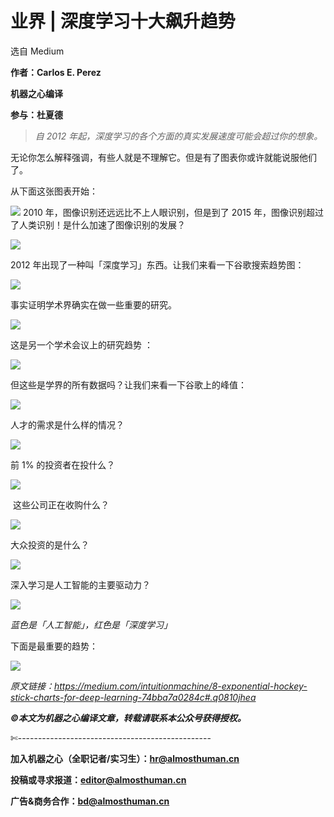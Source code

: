 # 业界 | 深度学习十大飙升趋势

选自 Medium

**作者：Carlos E. Perez**

**机器之心编译**

**参与：杜夏德**

> *自 2012 年起，深度学习的各个方面的真实发展速度可能会超过你的想象。*

无论你怎么解释强调，有些人就是不理解它。但是有了图表你或许就能说服他们了。

从下面这张图表开始：

![](img/0cf9de76a614b0ddee5a3ad7835cb590.jpg)
2010 年，图像识别还远远比不上人眼识别，但是到了 2015 年，图像识别超过了人类识别！是什么加速了图像识别的发展？

![](img/fa487e3100dce6f42b3f163982b592d8.jpg)

2012 年出现了一种叫「深度学习」东西。让我们来看一下谷歌搜索趋势图：

![](img/91433a790d6ad2cf29ad04943f341820.jpg) 

事实证明学术界确实在做一些重要的研究。

![](img/ead02ff1d7699aecdbb602b8c4e68c39.jpg) 

这是另一个学术会议上的研究趋势 ：

![](img/c976f5aad34997dec589984f5910f88c.jpg) 

但这些是学界的所有数据吗？让我们来看一下谷歌上的峰值： 

![](img/8bf77cde820b3fc6e026b6311b2ad0e4.jpg) 

人才的需求是什么样的情况？

![](img/33bf7f9c76d55c9cac6763a46a6e2465.jpg) 

前 1% 的投资者在投什么？

![](img/45cca700d2194e9eb97c1d8b03c73612.jpg) 

 这些公司正在收购什么？

![](img/18c390135a67136723627b8bbe07aaaf.jpg) 

大众投资的是什么？

![](img/12b30d950543112c753d6fc7276a29e9.jpg)

深入学习是人工智能的主要驱动力？

![](img/5031381bb2031cacef525bdc7fe73a74.jpg) 

*蓝色是「人工智能」，红色是「深度学习」*

下面是最重要的趋势： 

![](img/678265847d4d815c9dc50e4f7e699b96.jpg) 

*原文链接：https://medium.com/intuitionmachine/8-exponential-hockey-stick-charts-for-deep-learning-74bba7a0284c#.q0810jhea*

******©本文为机器之心编译文章，***转载请联系本公众号获得授权******。***

✄------------------------------------------------

**加入机器之心（全职记者/实习生）：hr@almosthuman.cn**

**投稿或寻求报道：editor@almosthuman.cn**

**广告&商务合作：bd@almosthuman.cn**